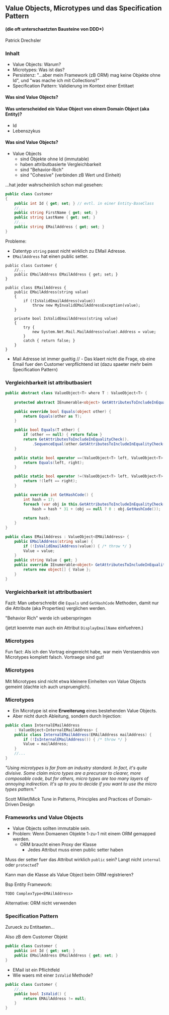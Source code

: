 ## Value Objects, Microtypes und das Specification Pattern
#### (die oft unterschaetzten Bausteine von DDD*)

Patrick Drechsler



### Inhalt

- Value Objects: Warum?
- Microtypes: Was ist das?
- Persistenz: "...aber mein Framework (zB ORM) mag keine Objekte ohne Id", und "was mache ich mit Collections?"
- Specification Pattern: Validierung im Kontext einer Entitaet



#### Was sind Value Objects?


#### Was unterscheided ein Value Object von einem Domain Object (aka Entity)?

- Id
- Lebenszykus


#### Was sind Value Objects?

- Value Objects
    - sind Objekte ohne Id (immutable)
    - haben attributbasierte Vergleichbarkeit
    - sind "Behavior-Rich"
    - sind "Cohesive" (verbinden zB Wert und Einheit)


...hat jeder wahrscheinlich schon mal gesehen:
```csharp
public class Customer
{
    public int Id { get; set; } // evtl. in einer Entity-BaseClass 
    //...
    public string FirstName { get; set; }
    public string LastName { get; set; }
    //...
    public string EMailAddress { get; set; }
}
```
Probleme:
- Datentyp `string` passt nicht wirklich zu EMail Adresse.
- `EMailAddress` hat einen public setter. 


```
public class Customer {
    //...
    public EMailAddress EMailAddress { get; set; }
}

public class EMailAddress {
    public EMailAddress(string value)
    {
        if (!IsValidEmailAddress(value)) 
            throw new MyInvalidEMailAddressException(value);
    }

    private bool IsValidEmailAddress(string value)
    {
        try {
            new System.Net.Mail.MailAddress(value).Address = value;
        }
        catch { return false; }
    }
}
```
- Mail Adresse ist immer gueltig
// - Das klaert nicht die Frage, ob eine Email fuer den Customer verpflichtend ist (dazu spaeter mehr beim Specification Pattern)



### Vergleichbarkeit ist attributbasiert


```csharp
public abstract class ValueObject<T> where T : ValueObject<T> {
    
    protected abstract IEnumerable<object> GetAttributesToIncludeInEqualityCheck();

    public override bool Equals(object other) {
        return Equals(other as T);
    }

    public bool Equals(T other) {
        if (other == null) { return false }
        return GetAttributesToIncludeInEqualityCheck().
            .SequenceEqual(other.GetAttributesToIncludeInEqualityCheck());
    }

    public static bool operator ==(ValueObject<T> left, ValueObject<T> right) {
        return Equals(left, right);
    }

    public static bool operator !=(ValueObject<T> left, ValueObject<T> right) {
        return !(left == right);
    }

    public override int GetHashCode() {
        int hash = 17;
        foreach (var obj in this.GetAttributesToIncludeInEqualityCheck())
            hash = hash * 31 + (obj == null ? 0 : obj.GetHashCode());
        
        return hash;
    }
}

public class EMailAddress : ValueObject<EMAilAddress> {
    public EMailAddress(string value) { 
        if (!IsValidEmailAddress(value)) { /* throw */ }
        Value = value;
    }
    public string Value { get; }
    public override IEnumerable<object> GetAttributesToIncludeInEqualityCheck() {
        return new object[] { Value };
    }
}
```


### Vergleichbarkeit ist attributbasiert

Fazit: Man ueberschreibt die `Equals` und `GetHashCode` Methoden, damit nur die Attribute (aka Properties) verglichen werden.



"Behavior Rich" werde ich ueberspringen

(jetzt koennte man auch ein Attribut `DisplayEmailName` einfuehren.)



### Microtypes
Fun fact: Als ich den Vortrag eingereicht habe, war mein Verstaendnis von Microtypes komplett falsch. Vortraege sind gut!


### Microtypes
Mit Microtypes sind nicht etwa kleinere Einheiten von Value Objects gemeint (dachte ich auch urspruenglich).


### Microtypes
- Ein Microtype ist eine **Erweiterung** eines bestehenden Value Objects. 
- Aber nicht durch Ableitung, sondern durch Injection:

```csharp
public class InternalEMailAddress 
    : ValueObject<InternalEMailAddress> {
    public class InternalEMailAddress(EMAilAddress mailAddress) {
        if (!IsInternalEMailAddress()) { /* throw */ }
        Value = mailAddress;
    }
    //...
}
```


*"Using microtypes is far from an industry standard. In fact, it's quite divisive. Some claim micro types are a precursor to clearer, more composable code, but for others, micro types are too many layers of annoying indirection. It's up to you to decide if you want to use the micro types pattern."*

Scott Millet/Mick Tune in Patterns, Principles and Practices of Domain-Driven Design



### Frameworks und Value Objects

- Value Objects sollten immutable sein.
- Problem: Wenn Domaenen Objekte 1-zu-1 mit einem ORM gemapped werden.
    - ORM braucht einen Proxy der Klasse
        - Jedes Attribut muss einen public setter haben


Muss der setter fuer das Attribut wirklich `public` sein? Langt nicht `internal` oder `protected`?


Kann man die Klasse als Value Object beim ORM registrieren?

Bsp Entity Framework:
```
TODO ComplexType<EMAilAddress>
```


Alternative: ORM nicht verwenden



### Specification Pattern

Zurueck zu Entitaeten... 


Also zB dem Customer Objekt

```csharp
public class Customer {
    public int Id { get; set; }
    public EMailAddress EMailAddress { get; set; }
}
```


- EMail ist ein Pflichtfeld
- Wie waers mit einer `IsValid` Methode?
```csharp
public class Customer {
    //..
    public bool IsValid() {
        return EMAilAddress != null;
    }
}
```
